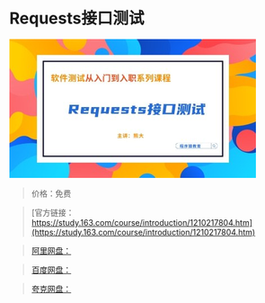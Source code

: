 # Requests接口测试

![img](../../../assets/study163/free/07208a2c9d724825a88843083324ead4.jpg)

> 价格：免费

> [官方链接：https://study.163.com/course/introduction/1210217804.htm](https://study.163.com/course/introduction/1210217804.htm)

> [阿里网盘：]()

> [百度网盘：]()

> [夸克网盘：]()
